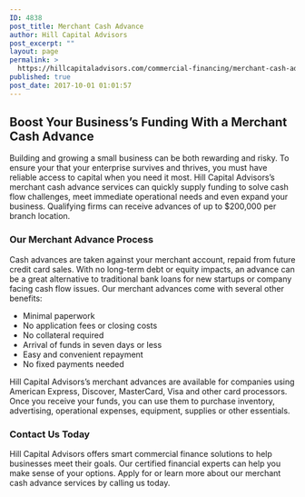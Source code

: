 ```yaml
---
ID: 4838
post_title: Merchant Cash Advance
author: Hill Capital Advisors
post_excerpt: ""
layout: page
permalink: >
  https://hillcapitaladvisors.com/commercial-financing/merchant-cash-advance/
published: true
post_date: 2017-10-01 01:01:57
---
```

<h2>Boost Your Business’s Funding With a Merchant Cash Advance</h2>
Building and growing a small business can be both rewarding and risky. To ensure your that your enterprise survives and thrives, you must have reliable access to capital when you need it most. Hill Capital Advisors’s merchant cash advance services can quickly supply funding to solve cash flow challenges, meet immediate operational needs and even expand your business. Qualifying firms can receive advances of up to $200,000 per branch location.
<h3>Our Merchant Advance Process</h3>
Cash advances are taken against your merchant account, repaid from future credit card sales. With no long-term debt or equity impacts, an advance can be a great alternative to traditional bank loans for new startups or company facing cash flow issues. Our merchant advances come with several other benefits:
<ul>
 	<li>Minimal paperwork</li>
 	<li>No application fees or closing costs</li>
 	<li>No collateral required</li>
 	<li>Arrival of funds in seven days or less</li>
 	<li>Easy and convenient repayment</li>
 	<li>No fixed payments needed</li>
</ul>
Hill Capital Advisors’s merchant advances are available for companies using American Express, Discover, MasterCard, Visa and other card processors. Once you receive your funds, you can use them to purchase inventory, advertising, operational expenses, equipment, supplies or other essentials.
<h3>Contact Us Today</h3>
Hill Capital Advisors offers smart commercial finance solutions to help businesses meet their goals. Our certified financial experts can help you make sense of your options. Apply for or learn more about our merchant cash advance services by calling us today.